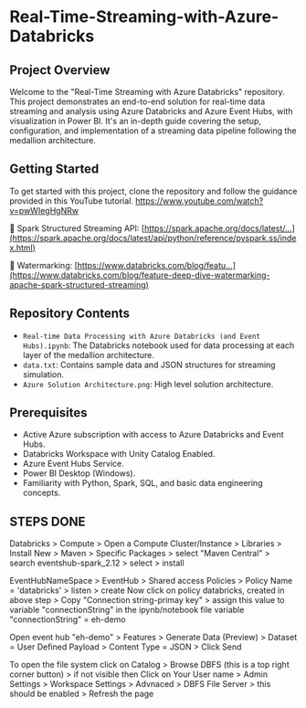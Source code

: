 # Real-Time-Streaming-with-Azure-Databricks

## Project Overview
Welcome to the "Real-Time Streaming with Azure Databricks" repository. This project demonstrates an end-to-end solution for real-time data streaming and analysis using Azure Databricks and Azure Event Hubs, with visualization in Power BI. It's an in-depth guide covering the setup, configuration, and implementation of a streaming data pipeline following the medallion architecture.

## Getting Started
To get started with this project, clone the repository and follow the guidance provided in this YouTube tutorial.
https://www.youtube.com/watch?v=pwWIegHgNRw

🔗 Spark Structured Streaming API: [https://spark.apache.org/docs/latest/...](https://spark.apache.org/docs/latest/api/python/reference/pyspark.ss/index.html)

🔗 Watermarking: [https://www.databricks.com/blog/featu...](https://www.databricks.com/blog/feature-deep-dive-watermarking-apache-spark-structured-streaming)

## Repository Contents
- `Real-time Data Processing with Azure Databricks (and Event Hubs).ipynb`: The Databricks notebook used for data processing at each layer of the medallion architecture.
- `data.txt`: Contains sample data and JSON structures for streaming simulation.
- `Azure Solution Architecture.png`: High level solution architecture.

## Prerequisites
- Active Azure subscription with access to Azure Databricks and Event Hubs.
- Databricks Workspace with Unity Catalog Enabled.
- Azure Event Hubs Service.
- Power BI Desktop (Windows).
- Familiarity with Python, Spark, SQL, and basic data engineering concepts.

## STEPS DONE
Databricks > Compute > Open a Compute Cluster/Instance > Libraries > Install New > Maven > Specific Packages > select "Maven Central" > search eventshub-spark_2.12 > select > install 

EventHubNameSpace > EventHub > Shared access Policies > Policy Name = 'databricks' > listen > create
Now click on policy databricks, created in above step > Copy "Connection string-primay key" > assign this value to variable "connectionString" in the ipynb/notebook file
variable "connectionString" = eh-demo

Open event hub "eh-demo" > Features > Generate Data (Preview) > Dataset = User Defined Payload > Content Type = JSON > Click Send

To open the file system click on Catalog > Browse DBFS (this is a top right corner button) > if not visible then Click on Your User name > Admin Settings > Workspace Settings > Advnaced > DBFS File Server > this should be enabled > Refresh the page



